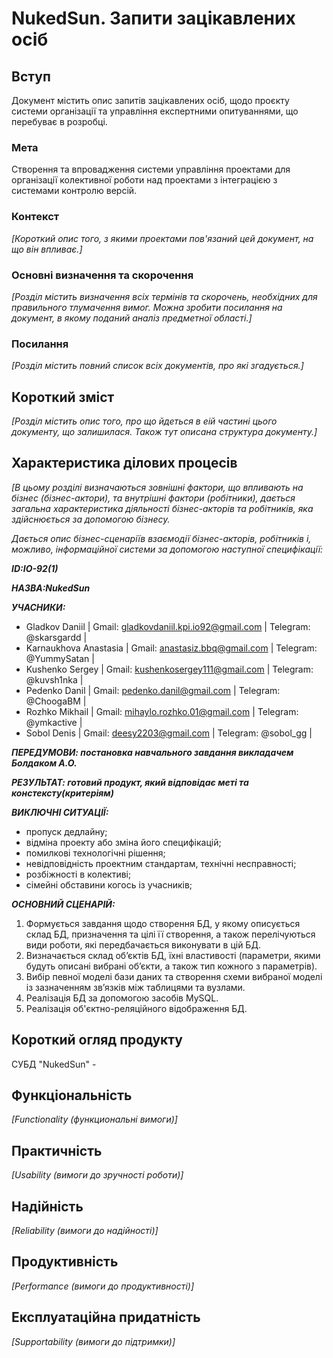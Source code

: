 # NukedSun. Запити зацікавлених осіб

## Вступ

Документ містить опис запитів зацікавлених осіб, щодо проєкту cистеми організації та управління експертними опитуваннями, що перебуває в розробці.

### Мета 

Створення та впровадження системи управління проектами для організації колективної роботи над проектами з інтеграцією з системами контролю версій.

### Контекст

*[Короткий опис того, з якими проектами пов'язаний цей документ, на що він впливає.]*


### Основні визначення та скорочення

*[Розділ містить визначення всіх термінів та скорочень, необхідних для правильного
тлумачення вимог. Можна зробити посилання на документ, в якому поданий аналіз предметної області.]*


### Посилання

*[Розділ містить повний список всіх документів, про які згадується.]*


## Короткий зміст

*[Розділ містить опис того, про що йдеться в еій частині цього документу, що залишилася. 
Також тут описана структура документу.]*

## Характеристика ділових процесів

*[В цьому розділі визначаються зовнішні фактори, що впливають на бізнес (бізнес-актори), 
та внутрішні фактори (робітники), дається загальна характеристика діяльності бізнес-акторів 
та робітників, яка здійснюється за допомогою бізнесу.*

*Дається опис бізнес-сценаріїв взаємодії бізнес-акторів, робітників і, можливо, інформаційної системи за допомогою наступної
специфікації:*

   
***ID:ІО-92(1)***
    
***НАЗВА:NukedSun***
    
***УЧАСНИКИ:***
- Gladkov Danіil | Gmail: gladkovdaniil.kpi.io92@gmail.com  | Telegram: @skarsgardd |
- Karnaukhova Anastasia | Gmail: anastasiz.bbq@gmail.com | Telegram: @YummySatan |
- Kushenko Sergey | Gmail: kushenkosergey111@gmail.com | Telegram: @kuvsh1nka |
- Pedenko Danil | Gmail: pedenko.danil@gmail.com | Telegram: @ChoogaBM |
- Rozhko Mikhail | Gmail: mihaylo.rozhko.01@gmail.com | Telegram: @ymkactive |
- Sobol Denis | Gmail: deesy2203@gmail.com | Telegram: @sobol_gg |

***ПЕРЕДУМОВИ: постановка навчального завдання викладачем Болдаком А.О.***

***РЕЗУЛЬТАТ: готовий продукт, який відповідає меті та констексту(критеріям)***

***ВИКЛЮЧНІ СИТУАЦІЇ:***
- пропуск дедлайну;
- відміна проекту або зміна його специфікацій;
- помилкові технологічні рішення;
- невідповідність проектним стандартам, технічні несправності;
- розбіжності в колективі;
- сімейні обставини когось із учасників;

***ОСНОВНИЙ СЦЕНАРІЙ:***
1. Формується завдання щодо створення БД, у якому описується склад БД, призначення та цілі її створення, а також перелічуються види роботи, які передбачається виконувати в цій БД.
2. Визначається склад об’єктів БД, їхні властивості (параметри, якими будуть описані вибрані об’єкти, а також тип кожного з параметрів).
3. Вибір певної моделі бази даних та створення схеми вибраної моделі із зазначенням зв’язків між таблицями та вузлами.
4. Реалізація БД за допомогою засобів MySQL.
5. Реалізація об'єктно-реляційного відображення БД.


## Короткий огляд продукту

СУБД "NukedSun" - 


## Функціональність

*[Functionality (функциональні вимоги)]*

## Практичність

*[Usability (вимоги до зручності роботи)]*

## Надійність

*[Reliability (вимоги до надійності)]*

## Продуктивність

*[Performance (вимоги до продуктивності)]*

## Експлуатаційна придатність

*[Supportability (вимоги до підтримки)]*
